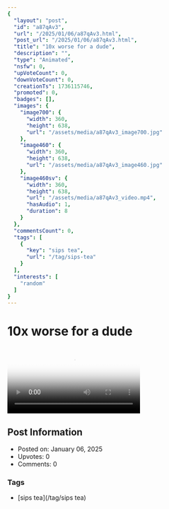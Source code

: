 ```yaml
---
{
  "layout": "post",
  "id": "a87qAv3",
  "url": "/2025/01/06/a87qAv3.html",
  "post_url": "/2025/01/06/a87qAv3.html",
  "title": "10x worse for a dude",
  "description": "",
  "type": "Animated",
  "nsfw": 0,
  "upVoteCount": 0,
  "downVoteCount": 0,
  "creationTs": 1736115746,
  "promoted": 0,
  "badges": [],
  "images": {
    "image700": {
      "width": 360,
      "height": 638,
      "url": "/assets/media/a87qAv3_image700.jpg"
    },
    "image460": {
      "width": 360,
      "height": 638,
      "url": "/assets/media/a87qAv3_image460.jpg"
    },
    "image460sv": {
      "width": 360,
      "height": 638,
      "url": "/assets/media/a87qAv3_video.mp4",
      "hasAudio": 1,
      "duration": 8
    }
  },
  "commentsCount": 0,
  "tags": [
    {
      "key": "sips tea",
      "url": "/tag/sips-tea"
    }
  ],
  "interests": [
    "random"
  ]
}
---
```


# 10x worse for a dude

<video controls playsinline loop poster="/assets/media/a87qAv3_image460.jpg">
  <source src="/assets/media/a87qAv3_video.mp4" type="video/mp4">
  Your browser does not support the video tag.
</video>

## Post Information

- Posted on: January 06, 2025
- Upvotes: 0
- Comments: 0

### Tags

- [sips tea](/tag/sips tea)
